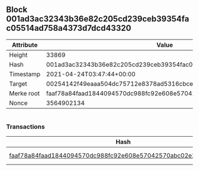 ## Block 001ad3ac32343b36e82c205cd239ceb39354fac05514ad758a4373d7dcd43320

Attribute | Value
--- | ---
Height | 33869
Hash | 001ad3ac32343b36e82c205cd239ceb39354fac05514ad758a4373d7dcd43320
Timestamp | 2021-04-24T03:47:44+00:00
Target | 00254142f49eaaa504dc75712e8378ad5316cbcead634704b3734b6271167cc4
Merke root | faaf78a84faad1844094570dc988fc92e608e57042570abc02e228f6e384fdc7
Nonce | 3564902134

```

```

### Transactions

Hash | Amount
--- | ---
[faaf78a84faad1844094570dc988fc92e608e57042570abc02e228f6e384fdc7](faaf78a84faad1844094570dc988fc92e608e57042570abc02e228f6e384fdc7.md) | 10.00000000 SKEPTI 
